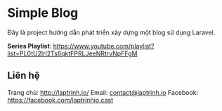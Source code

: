 # Simple Blog

Đây là project hướng dẫn phát triển xây dựng một blog sử dụng Laravel.

**Series Playlist**: https://www.youtube.com/playlist?list=PL0tU2lrI2Ts6qktFPRLJeeNRtrvNpFFgM

## Liên hệ

Trang chủ: http://laptrinh.io/
Email: contact@laptrinh.io
Facebook: https://facebook.com/laptrinhio.cast